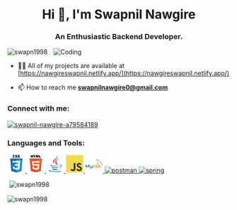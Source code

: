 <h1 align="center">Hi 👋, I'm Swapnil Nawgire</h1>
<h3 align="center">An Enthusiastic Backend Developer.</h3>

<img align="right" alt="Coding" width="400" src="https://ardas-it.com/uploads/images/blogs/giph.gif">
<p align="left"> <img src="https://komarev.com/ghpvc/?username=swapn1998&label=Profile%20views&color=0e75b6&style=flat" alt="swapn1998" /> </p>

- 👨‍💻 All of my projects are available at [https://nawgireswapnil.netlify.app/](https://nawgireswapnil.netlify.app/)

- 📫 How to reach me **swapnilnawgire0@gmail.com**


<h3 align="left">Connect with me:</h3>
<p align="left">
<a href="https://linkedin.com/in/swapnil-nawgire-a79584189" target="blank"><img align="center" src="https://raw.githubusercontent.com/rahuldkjain/github-profile-readme-generator/master/src/images/icons/Social/linked-in-alt.svg" alt="swapnil-nawgire-a79584189" height="30" width="40" /></a>
</p>

<h3 align="left">Languages and Tools:</h3>
<p align="left"> <a href="https://www.w3schools.com/css/" target="_blank" rel="noreferrer"> <img src="https://raw.githubusercontent.com/devicons/devicon/master/icons/css3/css3-original-wordmark.svg" alt="css3" width="40" height="40"/> </a> <a href="https://www.w3.org/html/" target="_blank" rel="noreferrer"> <img src="https://raw.githubusercontent.com/devicons/devicon/master/icons/html5/html5-original-wordmark.svg" alt="html5" width="40" height="40"/> </a> <a href="https://www.java.com" target="_blank" rel="noreferrer"> <img src="https://raw.githubusercontent.com/devicons/devicon/master/icons/java/java-original.svg" alt="java" width="40" height="40"/> </a> <a href="https://developer.mozilla.org/en-US/docs/Web/JavaScript" target="_blank" rel="noreferrer"> <img src="https://raw.githubusercontent.com/devicons/devicon/master/icons/javascript/javascript-original.svg" alt="javascript" width="40" height="40"/> </a> <a href="https://www.mysql.com/" target="_blank" rel="noreferrer"> <img src="https://raw.githubusercontent.com/devicons/devicon/master/icons/mysql/mysql-original-wordmark.svg" alt="mysql" width="40" height="40"/> </a> <a href="https://postman.com" target="_blank" rel="noreferrer"> <img src="https://www.vectorlogo.zone/logos/getpostman/getpostman-icon.svg" alt="postman" width="40" height="40"/> </a> <a href="https://spring.io/" target="_blank" rel="noreferrer"> <img src="https://www.vectorlogo.zone/logos/springio/springio-icon.svg" alt="spring" width="40" height="40"/> </a> </p>


<p>&nbsp;<img align="center" src="https://github-readme-stats.vercel.app/api?username=swapn1998&show_icons=true&locale=en" alt="swapn1998" /></p>
<p><img align="center" src="https://github-readme-streak-stats.herokuapp.com/?user=swapn1998&" alt="swapn1998" /></p>
